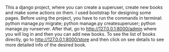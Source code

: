 This a django project, where you can create a superuser, create new books and make some actions on them. 
I used bootstrap for designing some pages. 
Before using the project, you have to run the commands in terminal:
python manage.py migrate;
python manage.py createsuperuser;
python manage.py runserver.
After that, go to http://127.0.0.1:8000/admin where you will log in and then you can add new books. 
To see the list of books directly, go to http://127.0.0.1:8000/store and then click on see details to see more detailed info of the desired book.
